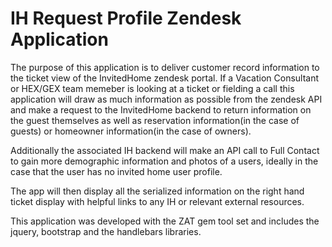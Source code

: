 # IH Request Profile Zendesk Application

The purpose of this application is to deliver customer record information to the ticket view of the InvitedHome zendesk portal. If a Vacation Consultant or HEX/GEX team memeber is looking at a ticket or fielding a call this application will draw as much information as possible from the zendesk API and make a request to the InvitedHome backend to return information on the guest themselves as well as reservation information(in the case of guests) or homeowner information(in the case of owners). 

Additionally the associated IH backend will make an API call to Full Contact to gain more demographic information and photos of a users, ideally in the case that the user has no invited home user profile. 

The app will then display all the serialized information on the right hand ticket display with helpful links to any IH or relevant external resources.

This application was developed with the ZAT gem tool set and includes the jquery, bootstrap and the handlebars libraries.

